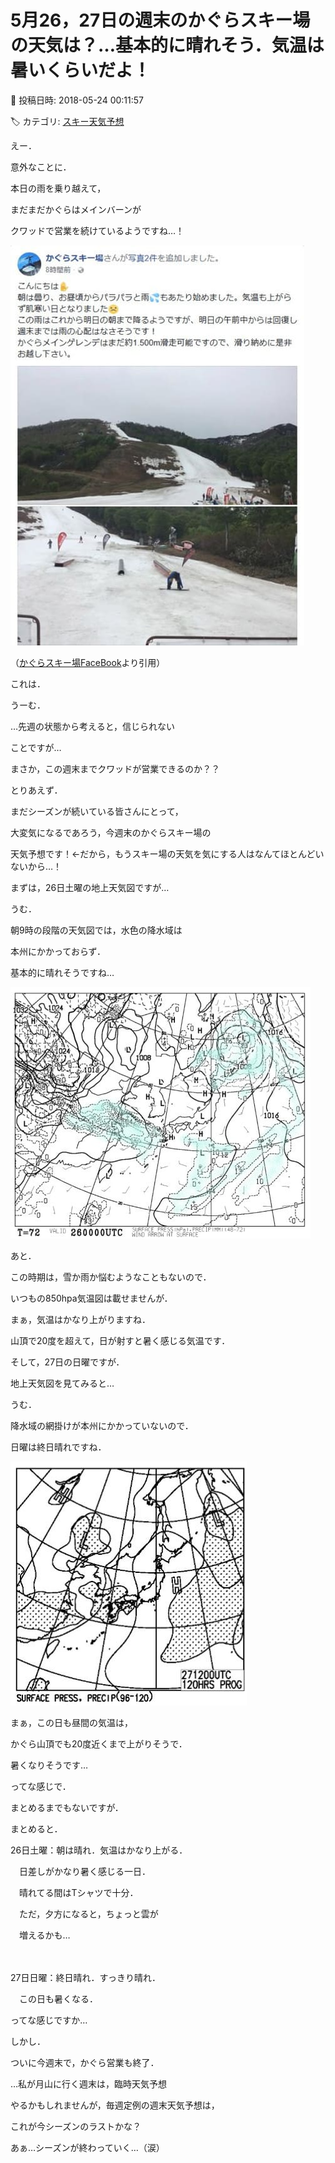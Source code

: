# 5月26，27日の週末のかぐらスキー場の天気は？…基本的に晴れそう．気温は暑いくらいだよ！

📅 投稿日時: 2018-05-24 00:11:57

🏷️ カテゴリ: [スキー天気予想](c6554f5c3c106093b511a8daae23757e8.md)

えー．


意外なことに．


本日の雨を乗り越えて，


まだまだかぐらはメインバーンが


クワッドで営業を続けているようですね…！







![e5d7d7d29884cd6deeeaea8ace993d54.jpg](images/e5d7d7d29884cd6deeeaea8ace993d54.jpg)




（[かぐらスキー場FaceBook](https://www.facebook.com/snowkagura/posts/1547538822040099)より引用）


これは．


うーむ．


…先週の状態から考えると，信じられない


ことですが…


まさか，この週末までクワッドが営業できるのか？？





とりあえず．


まだシーズンが続いている皆さんにとって，


大変気になるであろう，今週末のかぐらスキー場の


天気予想です！←だから，もうスキー場の天気を気にする人はなんてほとんどいないから…！





まずは，26日土曜の地上天気図ですが…


うむ．


朝9時の段階の天気図では，水色の降水域は


本州にかかっておらず．


基本的に晴れそうですね…




![02ba7dcfa73dbf57a87497097a323eb1.jpg](images/02ba7dcfa73dbf57a87497097a323eb1.jpg)







あと．


この時期は，雪か雨か悩むようなこともないので．


いつもの850hpa気温図は載せませんが．


まぁ，気温はかなり上がりますね．


山頂で20度を超えて，日が射すと暑く感じる気温です．





そして，27日の日曜ですが．


地上天気図を見てみると…


うむ．


降水域の網掛けが本州にかかっていないので．


日曜は終日晴れですね．




![246be209733a929e6dccb0eb90ad84f0.jpg](images/246be209733a929e6dccb0eb90ad84f0.jpg)







まぁ，この日も昼間の気温は，


かぐら山頂でも20度近くまで上がりそうで．


暑くなりそうです…





ってな感じで．


まとめるまでもないですが．


まとめると．





26日土曜：朝は晴れ．気温はかなり上がる．


　日差しがかなり暑く感じる一日．


　晴れてる間はTシャツで十分．


　ただ，夕方になると，ちょっと雲が


　増えるかも…


　


27日日曜：終日晴れ．すっきり晴れ．


　この日も暑くなる．





ってな感じですか…


しかし．


ついに今週末で，かぐら営業も終了．


…私が月山に行く週末は，臨時天気予想


やるかもしれませんが，毎週定例の週末天気予想は，


これが今シーズンのラストかな？





あぁ…シーズンが終わっていく…（涙）
